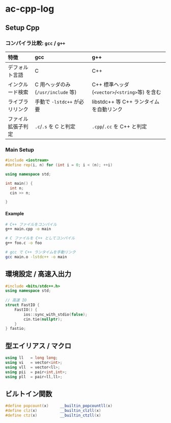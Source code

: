 # ac-cpp-log
## Setup Cpp

### コンパイラ比較: `gcc` / `g++`

| 特徴               | **gcc**                               | **g++**                                       |
|:------------------|:------------------------------------|:----------------------------------------------|
| デフォルト言語     | C                                   | C++                                           |
| インクルード検索   | C 用ヘッダのみ (`/usr/include` 等) | C++ 標準ヘッダ (`<vector>`/`<string>`等) を含む |
| ライブラリリンク   | 手動で `-lstdc++` が必要             | libstdc++ 等 C++ ランタイムを自動リンク        |
| ファイル拡張子判定 | `.c`/`.s` を C と判定               | `.cpp`/`.cc` を C++ と判定                    |


### Main Setup
```cpp
#include <iostream>
#define rep(i, n) for (int i = 0; i < (n); ++i)

using namespace std;

int main() {
  int n;
  cin >> n;

}
```

#### Example

```bash
# C++ ファイルをコンパイル
g++ main.cpp -o main

# C ファイルを C++ としてコンパイル
g++ foo.c -o foo

# gcc で C++ ランタイムを手動リンク
gcc main.o -lstdc++ -o main

```

## 環境設定 / 高速入出力
```cpp
#include <bits/stdc++.h>
using namespace std;
 
// 高速 IO
struct FastIO {
    FastIO() {
        ios::sync_with_stdio(false);
        cin.tie(nullptr);
    }
} fastio;
```

## 型エイリアス / マクロ
```cpp
using ll   = long long;
using vi   = vector<int>;
using vll  = vector<ll>;
using pii  = pair<int,int>;
using pll  = pair<ll,ll>;
```

## ビルトイン関数
```cpp
#define popcount(x)     __builtin_popcountll(x)
#define clz(x)          __builtin_clzll(x)
#define ctz(x)          __builtin_ctzll(x)
```


